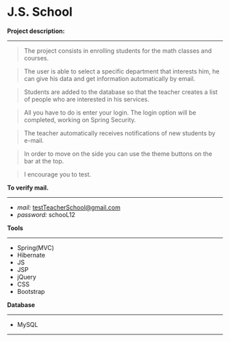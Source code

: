 J.S. School
============



**Project description:**

------------------------------------------------
>The project consists in enrolling students for the math classes and courses.

>The user is able to select a specific department that interests him, he can give his data and get information automatically
by email.

>Students are added to the database so that the teacher creates a list of people who are interested in his services.

>All you have to do is enter your login. The login option will be completed, working on Spring Security.

>The teacher automatically receives notifications of new students by e-mail. 

>In order to move on the side you can use the theme buttons on the bar at the top.

>I encourage you to test.



**To verify mail.**

------------------------------------------------
  * *mail:*  testTeacherSchool@gmail.com
  * *password:*  schooL12

**Tools**

------------------------------------------------
  * Spring(MVC)
  * Hibernate
  * JS  
  * JSP
  * jQuery
  * CSS
  * Bootstrap    

**Database**

------------------------------------------------
  * MySQL
  
------------------------------------------------


